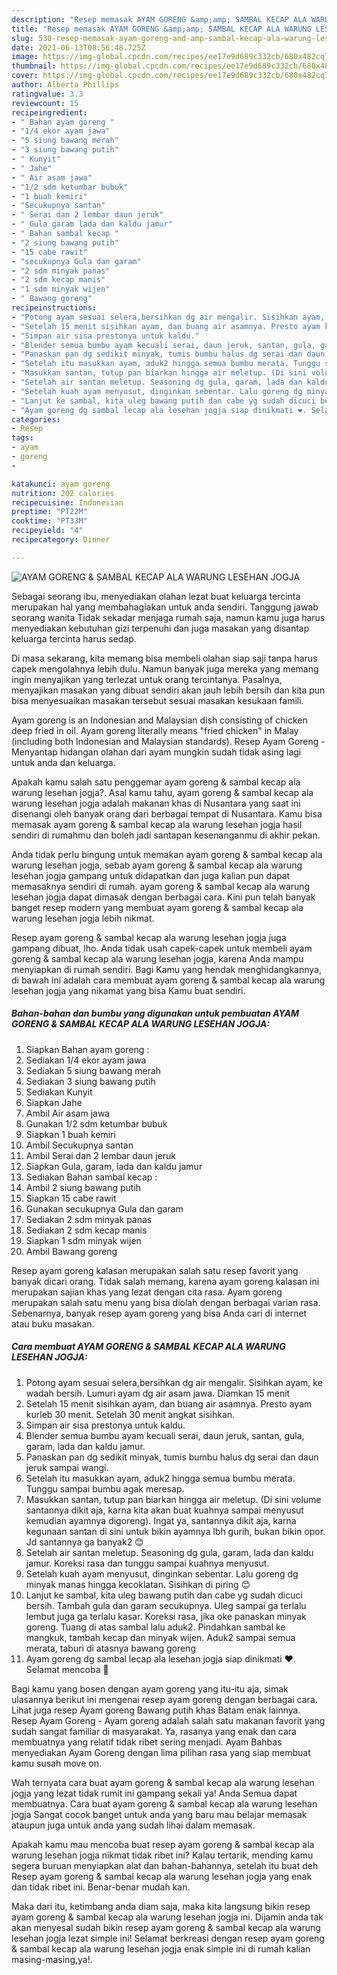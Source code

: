 ```yaml
---
description: "Resep memasak AYAM GORENG &amp;amp; SAMBAL KECAP ALA WARUNG LESEHAN JOGJA yang enak dan Mudah Dibuat"
title: "Resep memasak AYAM GORENG &amp;amp; SAMBAL KECAP ALA WARUNG LESEHAN JOGJA yang enak dan Mudah Dibuat"
slug: 530-resep-memasak-ayam-goreng-and-amp-sambal-kecap-ala-warung-lesehan-jogja-yang-enak-dan-mudah-dibuat
date: 2021-06-13T08:56:48.725Z
image: https://img-global.cpcdn.com/recipes/ee17e9d689c332cb/680x482cq70/ayam-goreng-sambal-kecap-ala-warung-lesehan-jogja-foto-resep-utama.jpg
thumbnail: https://img-global.cpcdn.com/recipes/ee17e9d689c332cb/680x482cq70/ayam-goreng-sambal-kecap-ala-warung-lesehan-jogja-foto-resep-utama.jpg
cover: https://img-global.cpcdn.com/recipes/ee17e9d689c332cb/680x482cq70/ayam-goreng-sambal-kecap-ala-warung-lesehan-jogja-foto-resep-utama.jpg
author: Alberta Phillips
ratingvalue: 3.3
reviewcount: 15
recipeingredient:
- " Bahan ayam goreng "
- "1/4 ekor ayam jawa"
- "5 siung bawang merah"
- "3 siung bawang putih"
- " Kunyit"
- " Jahe"
- " Air asam jawa"
- "1/2 sdm ketumbar bubuk"
- "1 buah kemiri"
- "Secukupnya santan"
- " Serai dan 2 lembar daun jeruk"
- " Gula garam lada dan kaldu jamur"
- " Bahan sambal kecap "
- "2 siung bawang putih"
- "15 cabe rawit"
- "secukupnya Gula dan garam"
- "2 sdm minyak panas"
- "2 sdm kecap manis"
- "1 sdm minyak wijen"
- " Bawang goreng"
recipeinstructions:
- "Potong ayam sesuai selera,bersihkan dg air mengalir. Sisihkan ayam, ke wadah bersih. Lumuri ayam dg air asam jawa. Diamkan 15 menit"
- "Setelah 15 menit sisihkan ayam, dan buang air asamnya. Presto ayam kurleb 30 menit. Setelah 30 menit angkat sisihkan."
- "Simpan air sisa prestonya untuk kaldu."
- "Blender semua bumbu ayam kecuali serai, daun jeruk, santan, gula, garam, lada dan kaldu jamur."
- "Panaskan pan dg sedikit minyak, tumis bumbu halus dg serai dan daun jeruk sampai wangi."
- "Setelah itu masukkan ayam, aduk2 hingga semua bumbu merata. Tunggu sampai bumbu agak meresap."
- "Masukkan santan, tutup pan biarkan hingga air meletup. (Di sini volume santannya dikit aja, karna kita akan buat kuahnya sampai menyusut kemudian ayamnya digoreng). Ingat ya, santannya dikit aja, karna kegunaan santan di sini untuk bikin ayamnya lbh gurih, bukan bikin opor. Jd santannya ga banyak2 😊"
- "Setelah air santan meletup. Seasoning dg gula, garam, lada dan kaldu jamur. Koreksi rasa dan tunggu sampai kuahnya menyusut."
- "Setelah kuah ayam menyusut, dinginkan sebentar. Lalu goreng dg minyak manas hingga kecoklatan. Sisihkan di piring 😊"
- "Lanjut ke sambal, kita uleg bawang putih dan cabe yg sudah dicuci bersih. Tambah gula dan garam secukupnya. Uleg sampai ga terlalu lembut juga ga terlalu kasar. Koreksi rasa, jika oke panaskan minyak goreng. Tuang di atas sambal lalu aduk2. Pindahkan sambal ke mangkuk, tambah kecap dan minyak wijen. Aduk2 sampai semua merata, taburi di atasnya bawang goreng"
- "Ayam goreng dg sambal lecap ala lesehan jogja siap dinikmati ❤. Selamat mencoba 🥰"
categories:
- Resep
tags:
- ayam
- goreng
- 

katakunci: ayam goreng  
nutrition: 202 calories
recipecuisine: Indonesian
preptime: "PT22M"
cooktime: "PT33M"
recipeyield: "4"
recipecategory: Dinner

---
```



![AYAM GORENG &amp; SAMBAL KECAP ALA WARUNG LESEHAN JOGJA](https://img-global.cpcdn.com/recipes/ee17e9d689c332cb/680x482cq70/ayam-goreng-sambal-kecap-ala-warung-lesehan-jogja-foto-resep-utama.jpg)

Sebagai seorang ibu, menyediakan olahan lezat buat keluarga tercinta merupakan hal yang membahagiakan untuk anda sendiri. Tanggung jawab seorang  wanita Tidak sekadar menjaga rumah saja, namun kamu juga harus menyediakan kebutuhan gizi terpenuhi dan juga masakan yang disantap keluarga tercinta harus sedap.

Di masa  sekarang, kita memang bisa membeli olahan siap saji tanpa harus capek mengolahnya lebih dulu. Namun banyak juga mereka yang memang ingin menyajikan yang terlezat untuk orang tercintanya. Pasalnya, menyajikan masakan yang dibuat sendiri akan jauh lebih bersih dan kita pun bisa menyesuaikan masakan tersebut sesuai masakan kesukaan famili. 

Ayam goreng is an Indonesian and Malaysian dish consisting of chicken deep fried in oil. Ayam goreng literally means &#34;fried chicken&#34; in Malay (including both Indonesian and Malaysian standards). Resep Ayam Goreng - Menyantap hidangan olahan dari ayam mungkin sudah tidak asing lagi untuk anda dan keluarga.

Apakah kamu salah satu penggemar ayam goreng &amp; sambal kecap ala warung lesehan jogja?. Asal kamu tahu, ayam goreng &amp; sambal kecap ala warung lesehan jogja adalah makanan khas di Nusantara yang saat ini disenangi oleh banyak orang dari berbagai tempat di Nusantara. Kamu bisa memasak ayam goreng &amp; sambal kecap ala warung lesehan jogja hasil sendiri di rumahmu dan boleh jadi santapan kesenanganmu di akhir pekan.

Anda tidak perlu bingung untuk memakan ayam goreng &amp; sambal kecap ala warung lesehan jogja, sebab ayam goreng &amp; sambal kecap ala warung lesehan jogja gampang untuk didapatkan dan juga kalian pun dapat memasaknya sendiri di rumah. ayam goreng &amp; sambal kecap ala warung lesehan jogja dapat dimasak dengan berbagai cara. Kini pun telah banyak banget resep modern yang membuat ayam goreng &amp; sambal kecap ala warung lesehan jogja lebih nikmat.

Resep ayam goreng &amp; sambal kecap ala warung lesehan jogja juga gampang dibuat, lho. Anda tidak usah capek-capek untuk membeli ayam goreng &amp; sambal kecap ala warung lesehan jogja, karena Anda mampu menyiapkan di rumah sendiri. Bagi Kamu yang hendak menghidangkannya, di bawah ini adalah cara membuat ayam goreng &amp; sambal kecap ala warung lesehan jogja yang nikamat yang bisa Kamu buat sendiri.

<!--inarticleads1-->

##### Bahan-bahan dan bumbu yang digunakan untuk pembuatan AYAM GORENG &amp; SAMBAL KECAP ALA WARUNG LESEHAN JOGJA:

1. Siapkan  Bahan ayam goreng :
1. Sediakan 1/4 ekor ayam jawa
1. Sediakan 5 siung bawang merah
1. Sediakan 3 siung bawang putih
1. Sediakan  Kunyit
1. Siapkan  Jahe
1. Ambil  Air asam jawa
1. Gunakan 1/2 sdm ketumbar bubuk
1. Siapkan 1 buah kemiri
1. Ambil Secukupnya santan
1. Ambil  Serai dan 2 lembar daun jeruk
1. Siapkan  Gula, garam, lada dan kaldu jamur
1. Sediakan  Bahan sambal kecap :
1. Ambil 2 siung bawang putih
1. Siapkan 15 cabe rawit
1. Gunakan secukupnya Gula dan garam
1. Sediakan 2 sdm minyak panas
1. Sediakan 2 sdm kecap manis
1. Siapkan 1 sdm minyak wijen
1. Ambil  Bawang goreng


Resep ayam goreng kalasan merupakan salah satu resep favorit yang banyak dicari orang. Tidak salah memang, karena ayam goreng kalasan ini merupakan sajian khas yang lezat dengan cita rasa. Ayam goreng merupakan salah satu menu yang bisa diolah dengan berbagai varian rasa. Sebenarnya, banyak resep ayam goreng yang bisa Anda cari di internet atau buku masakan. 

<!--inarticleads2-->

##### Cara membuat AYAM GORENG &amp; SAMBAL KECAP ALA WARUNG LESEHAN JOGJA:

1. Potong ayam sesuai selera,bersihkan dg air mengalir. Sisihkan ayam, ke wadah bersih. Lumuri ayam dg air asam jawa. Diamkan 15 menit
1. Setelah 15 menit sisihkan ayam, dan buang air asamnya. Presto ayam kurleb 30 menit. Setelah 30 menit angkat sisihkan.
1. Simpan air sisa prestonya untuk kaldu.
1. Blender semua bumbu ayam kecuali serai, daun jeruk, santan, gula, garam, lada dan kaldu jamur.
1. Panaskan pan dg sedikit minyak, tumis bumbu halus dg serai dan daun jeruk sampai wangi.
1. Setelah itu masukkan ayam, aduk2 hingga semua bumbu merata. Tunggu sampai bumbu agak meresap.
1. Masukkan santan, tutup pan biarkan hingga air meletup. (Di sini volume santannya dikit aja, karna kita akan buat kuahnya sampai menyusut kemudian ayamnya digoreng). Ingat ya, santannya dikit aja, karna kegunaan santan di sini untuk bikin ayamnya lbh gurih, bukan bikin opor. Jd santannya ga banyak2 😊
1. Setelah air santan meletup. Seasoning dg gula, garam, lada dan kaldu jamur. Koreksi rasa dan tunggu sampai kuahnya menyusut.
1. Setelah kuah ayam menyusut, dinginkan sebentar. Lalu goreng dg minyak manas hingga kecoklatan. Sisihkan di piring 😊
1. Lanjut ke sambal, kita uleg bawang putih dan cabe yg sudah dicuci bersih. Tambah gula dan garam secukupnya. Uleg sampai ga terlalu lembut juga ga terlalu kasar. Koreksi rasa, jika oke panaskan minyak goreng. Tuang di atas sambal lalu aduk2. Pindahkan sambal ke mangkuk, tambah kecap dan minyak wijen. Aduk2 sampai semua merata, taburi di atasnya bawang goreng
1. Ayam goreng dg sambal lecap ala lesehan jogja siap dinikmati ❤. Selamat mencoba 🥰


Bagi kamu yang bosen dengan ayam goreng yang itu-itu aja, simak ulasannya berikut ini mengenai resep ayam goreng dengan berbagai cara. Lihat juga resep Ayam goreng Bawang putih khas Batam enak lainnya. Resep Ayam Goreng - Ayam goreng adalah salah satu makanan favorit yang sudah sangat familiar di masyarakat. Ya, rasanya yang enak dan cara membuatnya yang relatif tidak ribet sering menjadi. Ayam Bahbas menyediakan Ayam Goreng dengan lima pilihan rasa yang siap membuat kamu susah move on. 

Wah ternyata cara buat ayam goreng &amp; sambal kecap ala warung lesehan jogja yang lezat tidak rumit ini gampang sekali ya! Anda Semua dapat membuatnya. Cara buat ayam goreng &amp; sambal kecap ala warung lesehan jogja Sangat cocok banget untuk anda yang baru mau belajar memasak ataupun juga untuk anda yang sudah lihai dalam memasak.

Apakah kamu mau mencoba buat resep ayam goreng &amp; sambal kecap ala warung lesehan jogja nikmat tidak ribet ini? Kalau tertarik, mending kamu segera buruan menyiapkan alat dan bahan-bahannya, setelah itu buat deh Resep ayam goreng &amp; sambal kecap ala warung lesehan jogja yang enak dan tidak ribet ini. Benar-benar mudah kan. 

Maka dari itu, ketimbang anda diam saja, maka kita langsung bikin resep ayam goreng &amp; sambal kecap ala warung lesehan jogja ini. Dijamin anda tak akan menyesal sudah bikin resep ayam goreng &amp; sambal kecap ala warung lesehan jogja lezat simple ini! Selamat berkreasi dengan resep ayam goreng &amp; sambal kecap ala warung lesehan jogja enak simple ini di rumah kalian masing-masing,ya!.

